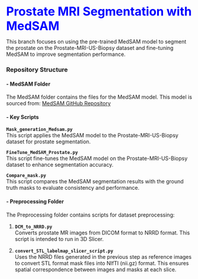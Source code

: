 <font size="6" color="blue"><b>Prostate MRI Segmentation with MedSAM</b></font>

This branch focuses on using the pre-trained MedSAM model to segment the prostate on the Prostate-MRI-US-Biopsy dataset and fine-tuning MedSAM to improve segmentation performance.

### Repository Structure

#### - MedSAM Folder

The MedSAM folder contains the files for the MedSAM model. This model is sourced from: [MedSAM GitHub Repository](https://github.com/bowang-lab/MedSAM)

#### - Key Scripts

**`Mask_generation_Medsam.py`**  
This script applies the MedSAM model to the Prostate-MRI-US-Biopsy dataset for prostate segmentation.

**`FineTune_MedSAM_Prostate.py`**  
This script fine-tunes the MedSAM model on the Prostate-MRI-US-Biopsy dataset to enhance segmentation accuracy.

**`Compare_mask.py`**  
This script compares the MedSAM segmentation results with the ground truth masks to evaluate consistency and performance.

#### - Preprocessing Folder

The Preprocessing folder contains scripts for dataset preprocessing:

1. **`DCM_to_NRRD.py`**  
   Converts prostate MR images from DICOM format to NRRD format. This script is intended to run in 3D Slicer.

2. **`convert_STL_labelmap_slicer_script.py`**  
   Uses the NRRD files generated in the previous step as reference images to convert STL format mask files into NIfTI (nii.gz) format. This ensures spatial correspondence between images and masks at each slice.
